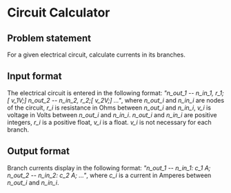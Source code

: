 # Circuit Calculator
## Problem statement
For a given electrical circuit, calculate currents in
its branches.
## Input format
The electrical circuit is entered in the following
format: *"n_out_1 -- n_in_1, r_1;[ v_1V;] n_out_2 --*
*n_in_2, r_2;[ v_2V;] ..."*, where *n_out_i* and
*n_in_i* are nodes of the circuit, *r_i* is resistance
in Ohms between *n_out_i* and *n_in_i*, *v_i* is voltage
in Volts between *n_out_i* and *n_in_i*. *n_out_i* and
*n_in_i* are positive integers, *r_i* is a positive
float, *v_i* is a float. *v_i* is not necessary for each
branch.
## Output format
Branch currents display in the following format:
*"n_out_1 -- n_in_1: c_1 A; n_out_2 -- n_in_2: c_2 A;*
*..."*, where *c_i* is a current in Amperes between
*n_out_i* and *n_in_i*.

